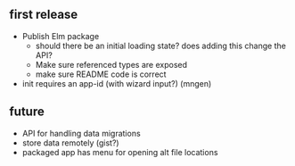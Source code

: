## first release

- Publish Elm package
  - should there be an initial loading state?  does adding this change the API?
  - Make sure referenced types are exposed
  - make sure README code is correct
- init requires an app-id (with wizard input?) (mngen)


## future

- API for handling data migrations
- store data remotely (gist?)
- packaged app has menu for opening alt file locations
